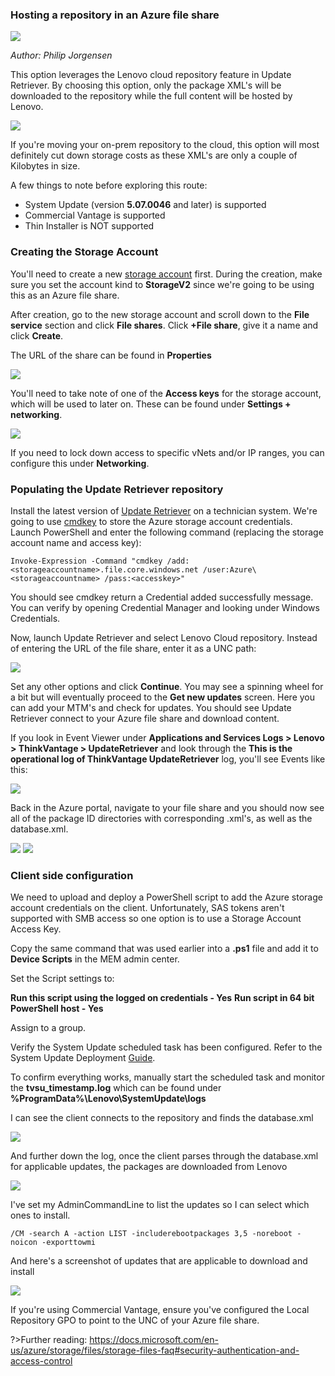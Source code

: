 ### Hosting a repository in an Azure file share 
![](../img/guides/ur/az_fs/azurefs.jpg)

*Author: Philip Jorgensen*

This option leverages the Lenovo cloud repository feature in Update Retriever.  By choosing this option, only the package XML's will be downloaded to the repository while the full content will be hosted by Lenovo. 

![](../img/guides/ur/az_fs/image1.jpg) 

If you're moving your on-prem repository to the cloud, this option will most definitely cut down storage costs as these XML's are only a couple of Kilobytes in size.

A few things to note before exploring this route:

* System Update (version **5.07.0046** and later) is supported
* Commercial Vantage is supported
* Thin Installer is NOT supported

### Creating the Storage Account
You'll need to create a new [storage account](https://docs.microsoft.com/en-us/azure/storage/common/storage-account-create?tabs=azure-portal#create-a-storage-account) first.  During the creation, make sure you set the account kind to **StorageV2** since we're going to be using this as an Azure file share. 

After creation, go to the new storage account and scroll down to the **File service** section and click **File shares**.  Click **+File share**, give it a name and click **Create**.

The URL of the share can be found in **Properties**

![](../img/guides/ur/az_fs/image2.jpg)

You'll need to take note of one of the **Access keys** for the storage account, which will be used to later on.  These can be found under **Settings + networking**.

![](../img/guides/ur/az_fs/image3.jpg)

If you need to lock down access to specific vNets and/or IP ranges, you can configure this under **Networking**.

### Populating the Update Retriever repository
Install the latest version of [Update Retriever](https://support.lenovo.com/solutions/ht037099) on a technician system.  We're going to use [cmdkey](https://docs.microsoft.com/en-us/windows-server/administration/windows-commands/cmdkey) to store the Azure storage account credentials.  Launch PowerShell and enter the following command (replacing the storage account name and access key):
```
Invoke-Expression -Command "cmdkey /add:<storageaccountname>.file.core.windows.net /user:Azure\<storageaccountname> /pass:<accesskey>"
```

You should see cmdkey return a Credential added successfully message.  You can verify by opening Credential Manager and looking under Windows Credentials.

Now, launch Update Retriever and select Lenovo Cloud repository.  Instead of entering the URL of the file share, enter it as a UNC path:

![](../img/guides/ur/az_fs/image4.jpg)

Set any other options and click **Continue**.  You may see a spinning wheel for a bit but will eventually proceed to the **Get new updates** screen.  Here you can add your MTM's and check for updates.  You should see Update Retriever connect to your Azure file share and download content.

If you look in Event Viewer under **Applications and Services Logs > Lenovo > ThinkVantage > UpdateRetriever** and look through the **This is the operational log of ThinkVantage UpdateRetriever** log, you'll see Events like this:

![](../img/guides/ur/az_fs/image5.jpg)

Back in the Azure portal, navigate to your file share and you should now see all of the package ID directories with corresponding .xml's, as well as the database.xml.

![](../img/guides/ur/az_fs/image6.jpg) ![](../img/guides/ur/az_fs/image7.jpg)

### Client side configuration
We need to upload and deploy a PowerShell script to add the Azure storage account credentials on the client.  Unfortunately, SAS tokens aren't supported with SMB access so one option is to use a Storage Account Access Key.

Copy the same command that was used earlier into a **.ps1** file and add it to **Device Scripts** in the MEM admin center.

Set the Script settings to:

**Run this script using the logged on credentials - Yes**
**Run script in 64 bit PowerShell host - Yes**

Assign to a group.

Verify the System Update scheduled task has been configured.  Refer to the System Update Deployment [Guide]((su/su_dg.md)).

To confirm everything works, manually start the scheduled task and monitor the **tvsu_timestamp.log** which can be found under **%ProgramData%\Lenovo\SystemUpdate\logs**

I can see the client connects to the repository and finds the database.xml

![](../img/guides/ur/az_fs/image8.jpg)

And further down the log, once the client parses through the database.xml for applicable updates, the packages are downloaded from Lenovo

![](../img/guides/ur/az_fs/image10.jpg)

I've set my AdminCommandLine to list the updates so I can select which ones to install.

```
/CM -search A -action LIST -includerebootpackages 3,5 -noreboot -noicon -exporttowmi
```

And here's a screenshot of updates that are applicable to download and install

![](../img/guides/ur/az_fs/image11.jpg)

If you're using Commercial Vantage, ensure you've configured the Local Repository GPO to point to the UNC of your Azure file share.

?>Further reading: https://docs.microsoft.com/en-us/azure/storage/files/storage-files-faq#security-authentication-and-access-control